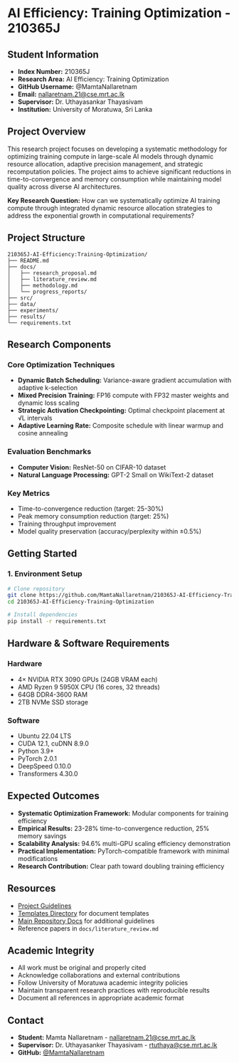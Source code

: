 # AI Efficiency: Training Optimization - 210365J

## Student Information

- **Index Number:** 210365J
- **Research Area:** AI Efficiency: Training Optimization
- **GitHub Username:** @MamtaNallaretnam
- **Email:** nallaretnam.21@cse.mrt.ac.lk
- **Supervisor:** Dr. Uthayasankar Thayasivam
- **Institution:** University of Moratuwa, Sri Lanka

## Project Overview

This research project focuses on developing a systematic methodology for optimizing training compute in large-scale AI models through dynamic resource allocation, adaptive precision management, and strategic recomputation policies. The project aims to achieve significant reductions in time-to-convergence and memory consumption while maintaining model quality across diverse AI architectures.

**Key Research Question:** How can we systematically optimize AI training compute through integrated dynamic resource allocation strategies to address the exponential growth in computational requirements?

## Project Structure
```
210365J-AI-Efficiency:Training-Optimization/
├── README.md                    
├── docs/
│   ├── research_proposal.md     
│   ├── literature_review.md     
│   ├── methodology.md           
│   └── progress_reports/        
├── src/                         
├── data/                        
├── experiments/                 
├── results/                     
└── requirements.txt             
```

## Research Components

### Core Optimization Techniques
- **Dynamic Batch Scheduling:** Variance-aware gradient accumulation with adaptive k-selection
- **Mixed Precision Training:** FP16 compute with FP32 master weights and dynamic loss scaling
- **Strategic Activation Checkpointing:** Optimal checkpoint placement at √L intervals
- **Adaptive Learning Rate:** Composite schedule with linear warmup and cosine annealing

### Evaluation Benchmarks
- **Computer Vision:** ResNet-50 on CIFAR-10 dataset
- **Natural Language Processing:** GPT-2 Small on WikiText-2 dataset

### Key Metrics
- Time-to-convergence reduction (target: 25-30%)
- Peak memory consumption reduction (target: 25%)
- Training throughput improvement
- Model quality preservation (accuracy/perplexity within ±0.5%)

## Getting Started

### 1. Environment Setup
```bash
# Clone repository
git clone https://github.com/MamtaNallaretnam/210365J-AI-Efficiency-Training-Optimization.git
cd 210365J-AI-Efficiency-Training-Optimization

# Install dependencies
pip install -r requirements.txt
```

## Hardware & Software Requirements

### Hardware
- 4× NVIDIA RTX 3090 GPUs (24GB VRAM each)
- AMD Ryzen 9 5950X CPU (16 cores, 32 threads)
- 64GB DDR4-3600 RAM
- 2TB NVMe SSD storage

### Software
- Ubuntu 22.04 LTS
- CUDA 12.1, cuDNN 8.9.0
- Python 3.9+
- PyTorch 2.0.1
- DeepSpeed 0.10.0
- Transformers 4.30.0

## Expected Outcomes

- **Systematic Optimization Framework:** Modular components for training efficiency
- **Empirical Results:** 23-28% time-to-convergence reduction, 25% memory savings
- **Scalability Analysis:** 94.6% multi-GPU scaling efficiency demonstration
- **Practical Implementation:** PyTorch-compatible framework with minimal modifications
- **Research Contribution:** Clear path toward doubling training efficiency

## Resources

- [Project Guidelines](link-to-guidelines)
- [Templates Directory](link-to-templates) for document templates
- [Main Repository Docs](link-to-docs) for additional guidelines
- Reference papers in `docs/literature_review.md`

## Academic Integrity

- All work must be original and properly cited
- Acknowledge collaborations and external contributions
- Follow University of Moratuwa academic integrity policies
- Maintain transparent research practices with reproducible results
- Document all references in appropriate academic format

## Contact

- **Student:** Mamta Nallaretnam - nallaretnam.21@cse.mrt.ac.lk
- **Supervisor:** Dr. Uthayasanker Thayasivam - rtuthaya@cse.mrt.ac.lk
- **GitHub:** [@MamtaNallaretnam](https://github.com/MamtaNallaretnam)
